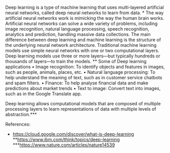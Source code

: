 Deep learning is a type of machine learning that uses multi-layered artificial neural networks, called deep neural networks to learn from data. * 
The way artificial neural networks work is mimicking the way the human brain works. Artificial neural networks can solve a wide variety of problems, including image recognition, natural language processing, speech recognition, analytics and prediction, handling massive data collections. 
The main difference between deep learning and machine learning is the structure of the underlying neural network architecture. Traditional machine learning models use simple neural networks with one or two computational layers. Deep learning models use three or more layers—but typically hundreds or thousands of layers—to train the models. **
Some of Deep learning applications
•	Image recognition: To identify objects and features in images, such as people, animals, places, etc.
•	Natural language processing: To help understand the meaning of text, such as in customer service chatbots and spam filters.
•	Finance: To help analyse financial data and make predictions about market trends
•	Text to image: Convert text into images, such as in the Google Translate app.


Deep learning allows computational models that are composed of multiple processing layers to learn representations of data with multiple levels of abstraction.***


References:
* https://cloud.google.com/discover/what-is-deep-learning
**https://www.ibm.com/think/topics/deep-learning
***https://www.nature.com/articles/nature14539
